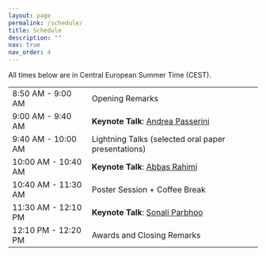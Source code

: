 ```yaml
---
layout: page
permalink: /schedule/
title: Schedule
description: ""
nav: true
nav_order: 4
---
```


All times below are in Central European Summer Time (CEST).

<div class="row">
  <div class="col-xs-12">
    <table class="table table-striped">
      <tbody>
        <tr>
          <td>8:50 AM - 9:00 AM</td>
          <td>
            Opening Remarks
          </td>
        </tr>
        <tr>
          <td>9:00 AM - 9:40 AM</td>
          <td>
            <b>Keynote Talk</b>: <a href="https://disi.unitn.it/~passerini/">Andrea Passerini</a>
          </td>
        </tr>
        <tr>
          <td>9:40 AM - 10:00 AM</td>
          <td>
            Lightning Talks (selected oral paper presentations)
          </td>
        </tr>
        <tr>
          <td>10:00 AM - 10:40 AM</td>
          <td>
            <b>Keynote Talk</b>: <a href="https://research.ibm.com/people/abbas-rahimi">Abbas Rahimi</a>
          </td>
        </tr>
        <tr>
          <td>10:40 AM - 11:30 AM</td>
          <td>
            Poster Session + Coffee Break <br/>
          </td>
        </tr>
        <tr>
          <td>11:30 AM - 12:10 PM</td>
          <td>
            <b>Keynote Talk</b>: <a href="https://sites.google.com/view/sonali-parbhoo/home">Sonali Parbhoo</a>
          </td>
        </tr>
        <tr>
          <td>12:10 PM - 12:20 PM</td>
          <td>
            Awards and Closing Remarks
          </td>
        </tr>
      </tbody>
    </table>
  </div>
</div>
